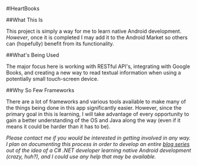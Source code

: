 #IHeartBooks

##What This Is

This project is simply a way for me to learn native Android development. *However*, once it is completed I may add it to the Android Market so others can (hopefully) benefit from its functionality.

##What's Being Used

The major focus here is working with RESTful API's, integrating with Google Books, and creating a new way to read textual information when using a potentially small touch-screen device.

##Why So Few Frameworks

There are a lot of frameworks and various tools available to make many of the things being done in this app significantly easier. However, since the primary goal in this is learning, I will take advantage of every opportunity to gain a better understanding of the OS and Java along the way (even if it means it could be harder than it has to be).

_Please contact me if you would be interested in getting involved in any way. I plan on documenting this process in order to develop an entire [blog series](http://dwhoffman.wordpress.com) out of the idea of a C# .NET developer learning native Android development (crazy, huh?), and I could use any help that may be available._